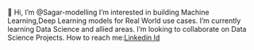 👋 Hi, I’m @Sagar-modelling
  I’m interested in building Machine Learning,Deep Learning models for Real World use cases.
  I’m currently learning Data Science and allied areas.
  I’m looking to collaborate on Data Science Projects.
  How to reach me:[Linkedin Id](https://www.linkedin.com/in/sagar-kandpal-4942491a9/?originalSubdomain=in)

<!---
Sagar-modelling/Sagar-modelling is a ✨ special ✨ repository because its `README.md` (this file) appears on your GitHub profile.
You can click the Preview link to take a look at your changes.
--->
